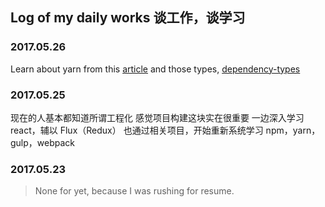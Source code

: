## Log of my daily works 谈工作，谈学习


### 2017.05.26
Learn about yarn from this [article](https://code.facebook.com/posts/1840075619545360)
and those types, [dependency-types](https://yarnpkg.com/lang/en/docs/dependency-types/)

### 2017.05.25
现在的人基本都知道所谓工程化
感觉项目构建这块实在很重要
一边深入学习 react，辅以 Flux（Redux）
也通过相关项目，开始重新系统学习 npm，yarn，gulp，webpack


### 2017.05.23
> None for yet, because I was rushing for resume.